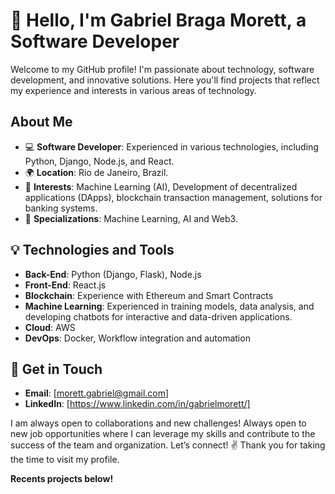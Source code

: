# 👋 Hello, I'm Gabriel Braga Morett, a Software Developer

Welcome to my GitHub profile! I'm passionate about technology, software development, and innovative solutions. Here you'll find projects that reflect my experience and interests in various areas of technology.

## About Me
- 💻 **Software Developer**: Experienced in various technologies, including Python, Django, Node.js, and React.
- 🌍 **Location**: Rio de Janeiro, Brazil.
- 🚀 **Interests**: Machine Learning (AI), Development of decentralized applications (DApps), blockchain transaction management, solutions for banking systems.
- 🤖 **Specializations**: Machine Learning, AI and Web3.

## 💡 Technologies and Tools
- **Back-End**: Python (Django, Flask), Node.js
- **Front-End**: React.js
- **Blockchain**: Experience with Ethereum and Smart Contracts
- **Machine Learning**: Experienced in training models, data analysis, and developing chatbots for interactive and data-driven applications.
- **Cloud**: AWS
- **DevOps**: Docker, Workflow integration and automation

## 💌 Get in Touch
- **Email**: [morett.gabriel@gmail.com]
- **LinkedIn**: [https://www.linkedin.com/in/gabrielmorett/]

I am always open to collaborations and new challenges! Always open to new job opportunities where I can leverage my skills and contribute to the success of the team and organization. Let’s connect! ✌️ Thank you for taking the time to visit my profile.

**Recents projects below!**





